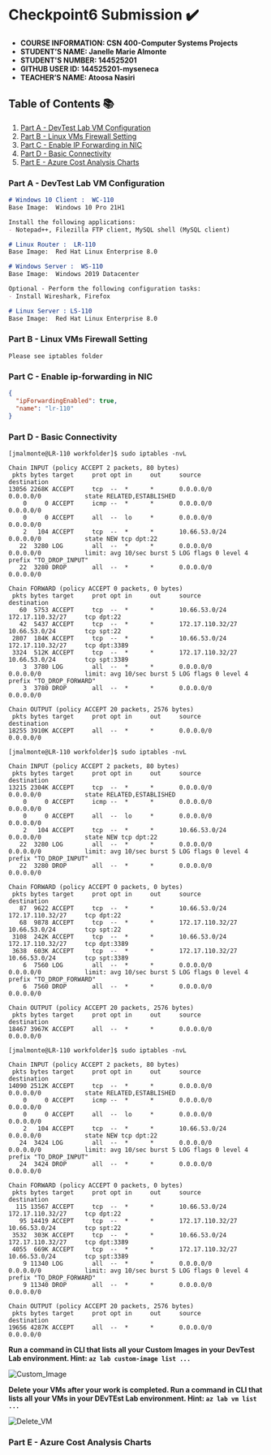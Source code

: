 # Checkpoint6 Submission ✔️

- **COURSE INFORMATION: CSN 400-Computer Systems Projects**
- **STUDENT’S NAME: Janelle Marie Almonte**
- **STUDENT'S NUMBER: 144525201**
- **GITHUB USER ID: 144525201-myseneca**
- **TEACHER’S NAME: Atoosa Nasiri**

## Table of Contents 📚
1. [Part A - DevTest Lab VM Configuration](#part-a---devtest-lab-vm-configuration)
2. [Part B - Linux VMs Firewall Setting](#part-b---linux-vms-firewall-setting)
3. [Part C - Enable IP Forwarding in NIC](#part-c---enable-ip-forwarding-in-nic)
4. [Part D - Basic Connectivity](#part-d---basic-connectivity)
5. [Part E - Azure Cost Analysis Charts](#part-e---azure-cost-analysis-charts)

### Part A - DevTest Lab VM Configuration

```markdown
# Windows 10 Client :  WC-110
Base Image:  Windows 10 Pro 21H1

Install the following applications:  
- Notepad++, Filezilla FTP client, MySQL shell (MySQL client)

# Linux Router :  LR-110
Base Image:  Red Hat Linux Enterprise 8.0

# Windows Server :  WS-110
Base Image:  Windows 2019 Datacenter

Optional - Perform the following configuration tasks:
- Install Wireshark, Firefox

# Linux Server : LS-110
Base Image:  Red Hat Linux Enterprise 8.0
```

### Part B - Linux VMs Firewall Setting

```
Please see iptables folder
```

### Part C - Enable ip-forwarding in NIC

```json
{
  "ipForwardingEnabled": true,
  "name": "lr-110"
}
```

### Part D - Basic Connectivity

```
[jmalmonte@LR-110 workfolder]$ sudo iptables -nvL

Chain INPUT (policy ACCEPT 2 packets, 80 bytes)
 pkts bytes target     prot opt in     out     source               destination
13056 2268K ACCEPT     tcp  --  *      *       0.0.0.0/0            0.0.0.0/0            state RELATED,ESTABLISHED
    0     0 ACCEPT     icmp --  *      *       0.0.0.0/0            0.0.0.0/0
    0     0 ACCEPT     all  --  lo     *       0.0.0.0/0            0.0.0.0/0
    2   104 ACCEPT     tcp  --  *      *       10.66.53.0/24        0.0.0.0/0            state NEW tcp dpt:22
   22  3280 LOG        all  --  *      *       0.0.0.0/0            0.0.0.0/0            limit: avg 10/sec burst 5 LOG flags 0 level 4 prefix "TO_DROP_INPUT"
   22  3280 DROP       all  --  *      *       0.0.0.0/0            0.0.0.0/0

Chain FORWARD (policy ACCEPT 0 packets, 0 bytes)
 pkts bytes target     prot opt in     out     source               destination
   60  5753 ACCEPT     tcp  --  *      *       10.66.53.0/24        172.17.110.32/27     tcp dpt:22
   42  5437 ACCEPT     tcp  --  *      *       172.17.110.32/27     10.66.53.0/24        tcp spt:22
 2807  184K ACCEPT     tcp  --  *      *       10.66.53.0/24        172.17.110.32/27     tcp dpt:3389
 3324  512K ACCEPT     tcp  --  *      *       172.17.110.32/27     10.66.53.0/24        tcp spt:3389
    3  3780 LOG        all  --  *      *       0.0.0.0/0            0.0.0.0/0            limit: avg 10/sec burst 5 LOG flags 0 level 4 prefix "TO_DROP_FORWARD"
    3  3780 DROP       all  --  *      *       0.0.0.0/0            0.0.0.0/0

Chain OUTPUT (policy ACCEPT 20 packets, 2576 bytes)
 pkts bytes target     prot opt in     out     source               destination
18255 3910K ACCEPT     all  --  *      *       0.0.0.0/0            0.0.0.0/0

[jmalmonte@LR-110 workfolder]$ sudo iptables -nvL

Chain INPUT (policy ACCEPT 2 packets, 80 bytes)
 pkts bytes target     prot opt in     out     source               destination
13215 2304K ACCEPT     tcp  --  *      *       0.0.0.0/0            0.0.0.0/0            state RELATED,ESTABLISHED
    0     0 ACCEPT     icmp --  *      *       0.0.0.0/0            0.0.0.0/0
    0     0 ACCEPT     all  --  lo     *       0.0.0.0/0            0.0.0.0/0
    2   104 ACCEPT     tcp  --  *      *       10.66.53.0/24        0.0.0.0/0            state NEW tcp dpt:22
   22  3280 LOG        all  --  *      *       0.0.0.0/0            0.0.0.0/0            limit: avg 10/sec burst 5 LOG flags 0 level 4 prefix "TO_DROP_INPUT"
   22  3280 DROP       all  --  *      *       0.0.0.0/0            0.0.0.0/0

Chain FORWARD (policy ACCEPT 0 packets, 0 bytes)
 pkts bytes target     prot opt in     out     source               destination
   87  9622 ACCEPT     tcp  --  *      *       10.66.53.0/24        172.17.110.32/27     tcp dpt:22
   68  9878 ACCEPT     tcp  --  *      *       172.17.110.32/27     10.66.53.0/24        tcp spt:22
 3108  242K ACCEPT     tcp  --  *      *       10.66.53.0/24        172.17.110.32/27     tcp dpt:3389
 3638  603K ACCEPT     tcp  --  *      *       172.17.110.32/27     10.66.53.0/24        tcp spt:3389
    6  7560 LOG        all  --  *      *       0.0.0.0/0            0.0.0.0/0            limit: avg 10/sec burst 5 LOG flags 0 level 4 prefix "TO_DROP_FORWARD"
    6  7560 DROP       all  --  *      *       0.0.0.0/0            0.0.0.0/0

Chain OUTPUT (policy ACCEPT 20 packets, 2576 bytes)
 pkts bytes target     prot opt in     out     source               destination
18467 3967K ACCEPT     all  --  *      *       0.0.0.0/0            0.0.0.0/0

[jmalmonte@LR-110 workfolder]$ sudo iptables -nvL

Chain INPUT (policy ACCEPT 2 packets, 80 bytes)
 pkts bytes target     prot opt in     out     source               destination
14090 2512K ACCEPT     tcp  --  *      *       0.0.0.0/0            0.0.0.0/0            state RELATED,ESTABLISHED
    0     0 ACCEPT     icmp --  *      *       0.0.0.0/0            0.0.0.0/0
    0     0 ACCEPT     all  --  lo     *       0.0.0.0/0            0.0.0.0/0
    2   104 ACCEPT     tcp  --  *      *       10.66.53.0/24        0.0.0.0/0            state NEW tcp dpt:22
   24  3424 LOG        all  --  *      *       0.0.0.0/0            0.0.0.0/0            limit: avg 10/sec burst 5 LOG flags 0 level 4 prefix "TO_DROP_INPUT"
   24  3424 DROP       all  --  *      *       0.0.0.0/0            0.0.0.0/0

Chain FORWARD (policy ACCEPT 0 packets, 0 bytes)
 pkts bytes target     prot opt in     out     source               destination
  115 13567 ACCEPT     tcp  --  *      *       10.66.53.0/24        172.17.110.32/27     tcp dpt:22
   95 14419 ACCEPT     tcp  --  *      *       172.17.110.32/27     10.66.53.0/24        tcp spt:22
 3532  303K ACCEPT     tcp  --  *      *       10.66.53.0/24        172.17.110.32/27     tcp dpt:3389
 4055  669K ACCEPT     tcp  --  *      *       172.17.110.32/27     10.66.53.0/24        tcp spt:3389
    9 11340 LOG        all  --  *      *       0.0.0.0/0            0.0.0.0/0            limit: avg 10/sec burst 5 LOG flags 0 level 4 prefix "TO_DROP_FORWARD"
    9 11340 DROP       all  --  *      *       0.0.0.0/0            0.0.0.0/0

Chain OUTPUT (policy ACCEPT 20 packets, 2576 bytes)
 pkts bytes target     prot opt in     out     source               destination
19656 4287K ACCEPT     all  --  *      *       0.0.0.0/0            0.0.0.0/0
```

**Run a command in CLI that lists all your Custom Images in your DevTest Lab environment. Hint: `az lab custom-image list ...`**

![Custom_Image](https://github.com/144525201-myseneca/CSN400-Capstone/blob/bdcad82bb01b2c346a43a6b870156d1bff98b3eb/Checkpoint6/images/custom_images.png)

**Delete your VMs after your work is completed. Run a command in CLI that lists all your VMs in your DEvTEst Lab environment. Hint: `az lab vm list ...`**

![Delete_VM](https://github.com/144525201-myseneca/CSN400-Capstone/blob/bdcad82bb01b2c346a43a6b870156d1bff98b3eb/Checkpoint6/images/virtual_machines.png)

### Part E - Azure Cost Analysis Charts
